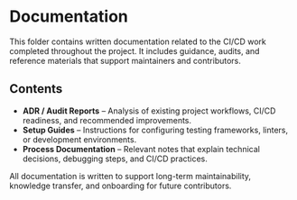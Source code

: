 # Documentation

This folder contains written documentation related to the CI/CD work completed throughout the project. It includes guidance, audits, and reference materials that support maintainers and contributors.

## Contents
- **ADR / Audit Reports** – Analysis of existing project workflows, CI/CD readiness, and recommended improvements.
- **Setup Guides** – Instructions for configuring testing frameworks, linters, or development environments.
- **Process Documentation** – Relevant notes that explain technical decisions, debugging steps, and CI/CD practices.

All documentation is written to support long-term maintainability, knowledge transfer, and onboarding for future contributors.

